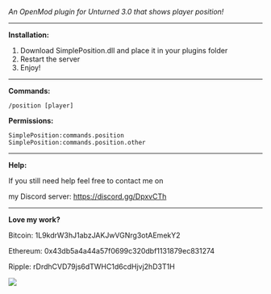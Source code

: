 *An OpenMod plugin for Unturned 3.0 that shows player position!*

---

**Installation:**

1. Download SimplePosition.dll and place it in your plugins folder
2. Restart the server
5. Enjoy!

---

**Commands:**

	/position [player]

**Permissions:**

	SimplePosition:commands.position
	SimplePosition:commands.position.other

---

**Help:**

If you still need help feel free to contact me on

my Discord server: https://discord.gg/DpxvCTh

---	

**Love my work?**

Bitcoin: 1L9kdrW3hJ1abzJAKJwVGNrg3otAEmekY2

Ethereum: 0x43db5a4a44a57f0699c320dbf1131879ec831274

Ripple: rDrdhCVD79js6dTWHC1d6cdHjvj2hD3T1H

[![](https://www.paypalobjects.com/webstatic/en_US/btn/btn_donate_cc_147x47.png)](https://www.paypal.com/cgi-bin/webscr?cmd=_s-xclick&hosted_button_id=7QEHYC457X5SW)
